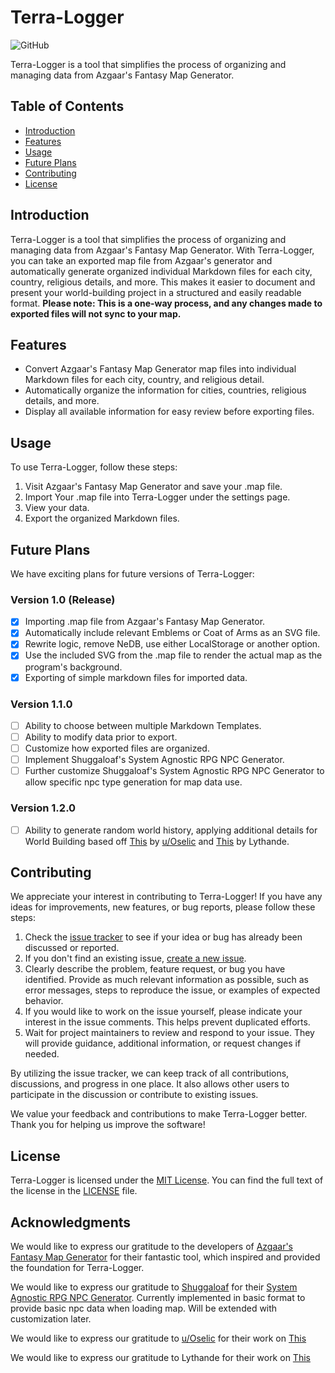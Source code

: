 # Terra-Logger

![GitHub](https://img.shields.io/github/license/phazingazrael/terra-logger?style=plastic)

Terra-Logger is a tool that simplifies the process of organizing and managing data from Azgaar's Fantasy Map Generator.

## Table of Contents

- [Introduction](#introduction)
- [Features](#features)
- [Usage](#usage)
- [Future Plans](#future-plans)
- [Contributing](#contributing)
- [License](#license)

## Introduction

Terra-Logger is a tool that simplifies the process of organizing and managing data from Azgaar's Fantasy Map Generator. With Terra-Logger, you can take an exported map file from Azgaar's generator and automatically generate organized individual Markdown files for each city, country, religious details, and more. This makes it easier to document and present your world-building project in a structured and easily readable format.
**Please note: This is a one-way process, and any changes made to exported files will not sync to your map.**

## Features

- Convert Azgaar's Fantasy Map Generator map files into individual Markdown files for each city, country, and religious detail.
- Automatically organize the information for cities, countries, religious details, and more.
- Display all available information for easy review before exporting files.

## Usage

To use Terra-Logger, follow these steps:

1. Visit Azgaar's Fantasy Map Generator and save your .map file.
2. Import Your .map file into Terra-Logger under the settings page.
3. View your data.
4. Export the organized Markdown files.

## Future Plans

We have exciting plans for future versions of Terra-Logger:

### Version 1.0 (Release)

- [x] Importing .map file from Azgaar's Fantasy Map Generator.
- [x] Automatically include relevant Emblems or Coat of Arms as an SVG file.
- [x] Rewrite logic, remove NeDB, use either LocalStorage or another option.
- [x] Use the included SVG from the .map file to render the actual map as the program's background.
- [x] Exporting of simple markdown files for imported data.

### Version 1.1.0

- [ ] Ability to choose between multiple Markdown Templates.
- [ ] Ability to modify data prior to export.
- [ ] Customize how exported files are organized.
- [ ] Implement Shuggaloaf's System Agnostic RPG NPC Generator.
- [ ] Further customize Shuggaloaf's System Agnostic RPG NPC Generator to allow specific npc type generation for map data use.

### Version 1.2.0

- [ ] Ability to generate random world history, applying additional details for World Building based off [This](https://www.reddit.com/r/worldbuilding/comments/9ugp4r/hey_squad_so_ive_got_an_idea_for_easy_world/) by [u/Oselic](https://www.reddit.com/user/Osellic/) and [This](https://docs.google.com/spreadsheets/d/1QbuVTfTYSczRJIRbffGPDhv6jEMxoa-RyIgi1ityV8U/edit#gid=560919452) by Lythande.

## Contributing

We appreciate your interest in contributing to Terra-Logger! If you have any ideas for improvements, new features, or bug reports, please follow these steps:

1. Check the [issue tracker](https://github.com/phazingazrael/terra-logger/issues) to see if your idea or bug has already been discussed or reported.
2. If you don't find an existing issue, [create a new issue](https://github.com/phazingazrael/terra-logger/issues/new).
3. Clearly describe the problem, feature request, or bug you have identified. Provide as much relevant information as possible, such as error messages, steps to reproduce the issue, or examples of expected behavior.
4. If you would like to work on the issue yourself, please indicate your interest in the issue comments. This helps prevent duplicated efforts.
5. Wait for project maintainers to review and respond to your issue. They will provide guidance, additional information, or request changes if needed.

By utilizing the issue tracker, we can keep track of all contributions, discussions, and progress in one place. It also allows other users to participate in the discussion or contribute to existing issues.

We value your feedback and contributions to make Terra-Logger better. Thank you for helping us improve the software!

## License

Terra-Logger is licensed under the [MIT License](LICENSE). You can find the full text of the license in the [LICENSE](LICENSE) file.

## Acknowledgments

We would like to express our gratitude to the developers of [Azgaar's Fantasy Map Generator](https://github.com/Azgaar/Fantasy-Map-Generator) for their fantastic tool, which inspired and provided the foundation for Terra-Logger.

We would like to express our gratitude to [Shuggaloaf](https://github.com/Shuggaloaf/) for their [System Agnostic RPG NPC Generator](https://github.com/Shuggaloaf/Simple_NPC_Generator/). Currently implemented in basic format to provide basic npc data when loading map. Will be extended with customization later.

We would like to express our gratitude to [u/Oselic](https://www.reddit.com/user/Osellic/) for their work on [This](https://www.reddit.com/r/worldbuilding/comments/9ugp4r/hey_squad_so_ive_got_an_idea_for_easy_world/)

We would like to express our gratitude to Lythande for their work on [This](https://docs.google.com/spreadsheets/d/1QbuVTfTYSczRJIRbffGPDhv6jEMxoa-RyIgi1ityV8U/edit#gid=560919452)
